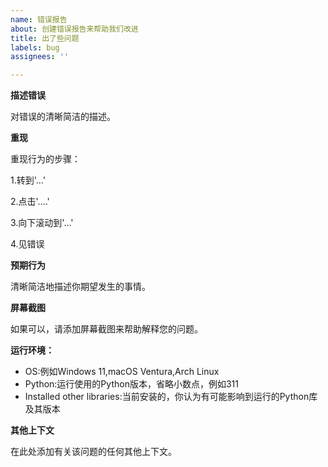 ```yaml
---
name: 错误报告
about: 创建错误报告来帮助我们改进
title: 出了些问题
labels: bug
assignees: ''

---
```


**描述错误**

对错误的清晰简洁的描述。

**重现**

重现行为的步骤：

1.转到'...'

2.点击'....'

3.向下滚动到'...'

4.见错误

**预期行为**

清晰简洁地描述你期望发生的事情。

**屏幕截图**

如果可以，请添加屏幕截图来帮助解释您的问题。

**运行环境：**

- OS:例如Windows 11,macOS Ventura,Arch Linux
- Python:运行使用的Python版本，省略小数点，例如311
- Installed other libraries:当前安装的，你认为有可能影响到运行的Python库及其版本

**其他上下文**

在此处添加有关该问题的任何其他上下文。
